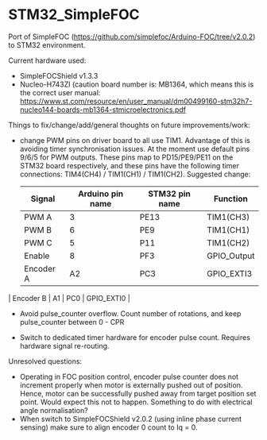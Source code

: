 # STM32_SimpleFOC
Port of SimpleFOC (https://github.com/simplefoc/Arduino-FOC/tree/v2.0.2) to STM32 environment.

Current hardware used:
* SimpleFOCShield v1.3.3
* Nucleo-H743ZI (caution board number is: MB1364, which means this is the correct user manual: 
https://www.st.com/resource/en/user_manual/dm00499160-stm32h7-nucleo144-boards-mb1364-stmicroelectronics.pdf

Things to fix/change/add/general thoughts on future improvements/work:

* change PWM pins on driver board to all use TIM1. 
	Advantage of this is avoiding timer synchronisation issues. 
	At the moment use default pins 9/6/5 for PWM outputs. These pins map to PD15/PE9/PE11 on the STM32 board respectively, 
	and these pins have the following timer connections: TIM4(CH4) / TIM1(CH1) / TIM1(CH2). 
	Suggested change:
	
	| Signal    | Arduino pin name | STM32 pin name | Function    |
	| --------- | ---------------- | -------------- | ----------- |
	| PWM A     | 3                | PE13           | TIM1(CH3)   |
	| PWM B     | 6                | PE9            | TIM1(CH1)   |
	| PWM C     | 5                | P11            | TIM1(CH2)   |
	| Enable    | 8                | PF3            | GPIO_Output |
	| Encoder A | A2               | PC3            | GPIO_EXTI3  |
| Encoder B | A1               | PC0            | GPIO_EXTI0  |
	
	
	
* Avoid pulse_counter overflow. Count number of rotations, and keep pulse_counter between 0 - CPR

* Switch to dedicated timer hardware for encoder pulse count. Requires hardware signal re-routing. 
				

Unresolved questions:
* Operating in FOC position control, encoder pulse counter does not increment properly when motor is externally
pushed out of position. Hence, motor can be successfully pushed away from target position set point. Would expect this
not to happen. Something to do with electrical angle normalisation?
* When switch to SimpleFOCShield v2.0.2 (using inline phase current sensing) make sure to align encoder 0 count to Iq = 0.

